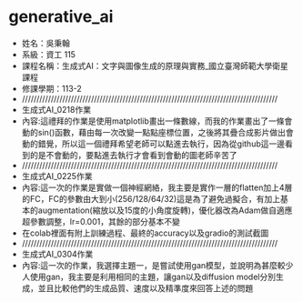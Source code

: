 # generative_ai

- 姓名：吳秉翰
- 系級：資工 115
- 課程名稱：生成式AI：文字與圖像生成的原理與實務_國立臺灣師範大學衛星課程
- 修課學期：113-2
- /////////////////////////////////////////////////////////////////////////////////////////
- 生成式AI_0218作業
- 內容:這禮拜的作業是使用matplotlib畫出一條數線，而我的作業畫出了一條會動的sin()函數，藉由每一次改變一點點座標位置，之後將其疊合成影片做出會動的錯覺，所以這一個禮拜希望老師可以點進去執行，因為從github這一邊看到的是不會動的，要點進去執行才會看到會動的圖老師辛苦了
- /////////////////////////////////////////////////////////////////////////////////////////
- 生成式AI_0225作業
- 內容:這一次的作業是實做一個神經網絡，我主要是實作一層的flatten加上4層的FC，FC的參數由大到小(256/128/64/32)這是為了避免過擬合，有加上基本的augmentation(縮放以及15度的小角度旋轉)，優化器改為Adam做自適應超參數調整，lr=0.001，其餘的部分基本不變
- 在colab裡面有附上訓練過程、最終的accuracy以及gradio的測試截圖
- /////////////////////////////////////////////////////////////////////////////////////////
- 生成式AI_0304作業
- 內容:這一次的作業，我選擇主題一，是嘗試使用gan模型，並說明為甚麼較少人使用gan，我主要是利用相同的主題，讓gan以及diffusion model分別生成，並且比較他們的生成品質、速度以及精準度來回答上述的問題
